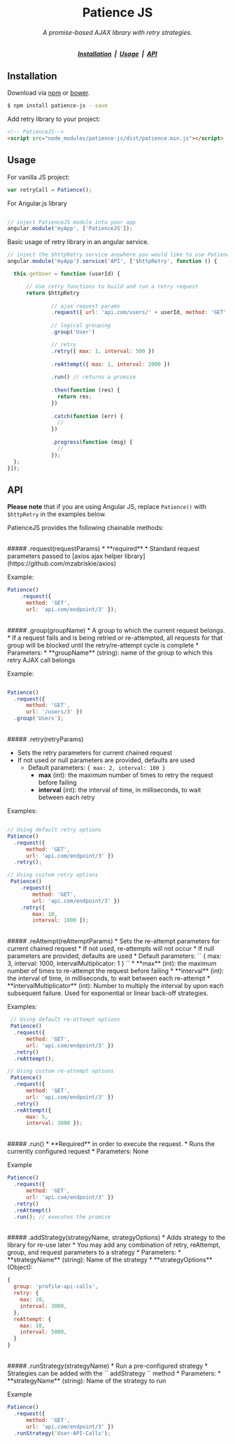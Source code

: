 <br/>
<h1 align="center">Patience JS</h1>

<h6 align="center">
  A promise-based AJAX library with retry strategies.
</h6>

<h5 align="center">
  <!-- <a href="#">Demo</a> &nbsp;|&nbsp;  -->
  <a href="#installation">Installation</a> &nbsp;|&nbsp; 
  <a href="#usage">Usage</a> &nbsp;|&nbsp;
  <a href="#api">API</a>  
</h5>

## Installation

Download via [npm]() or [bower]().

```sh
$ npm install patience-js --save
```

Add retry library to your project:

```html
<!-- PatienceJS-->
<script src="node_modules/patience-js/dist/patience.min.js"></script>
```

## Usage

For vanilla JS project:
```javascript
var retryCall = Patience();
```

For Angular.js library
```javascript

// inject PatienceJS module into your app
angular.module('myApp', ['PatienceJS']);
```

Basic usage of retry library in an angular service.

```js
// inject the $httpRetry service anywhere you would like to use Patience-JS
angular.module('myApp').service('API', ['$httpRetry', function () {

  this.getUser = function (userId) {

      // Use retry functions to build and run a retry request
      return $httpRetry
              
              // ajax request params
              .request({ url: 'api.com/users/' + userId, method: 'GET' })
              
              // logical grouping
              .group('User')

              // retry
              .retry({ max: 1, interval: 500 })
              
              .reAttempt({ max: 1, interval: 2000 })
              
              .run() // returns a promise
              
              .then(function (res) {
                return res;
              })
              
              .catch(function (err) {
                //
              })
              
              .progress(function (msg) {
                // 
              });
  };
}]);
```

## API

**Please note** that if you are using Angular JS, replace `Patience()` with `$httpRetry` in the examples below.

PatienceJS provides the following chainable methods:


<br/>
##### .request(requestParams)
 * **required**
 * Standard request parameters passed to [axios ajax helper library](https://github.com/mzabriskie/axios)

 Example: 

```js
Patience()
    .request({
      method: 'GET', 
      url: 'api.com/endpoint/3' });
```

<br/>
##### .group(groupName)
 * A group to which the current request belongs.
 * If a request fails and is being retried or re-attempted, all requests for that group will be blocked until the retry/re-attempt cycle is complete
 * Parameters:
    * **groupName** (string): name of the group to which this retry AJAX call belongs

 Example: 

```js

Patience()
  .request({ 
      method: 'GET', 
      url: '/users/3' })
  .group('Users');

```

<br/>
##### .retry(retryParams)

 * Sets the retry parameters for current chained request
 * If not used or null parameters are provided, defaults are used
   * Default parameters: `` { max: 2, interval: 100 } ``
     * **max** (int): the maximum number of times to retry the request before failing
     * **interval** (int): the interval of time, in milliseconds, to wait between each retry

 Examples:

```js

// Using default retry options
Patience()
  .request({ 
      method: 'GET', 
      url: 'api.com/endpoint/3' })
  .retry();

// Using custom retry options
 Patience()
    .request({ 
        method: 'GET', 
        url: 'api.com/endpoint/3' })
    .retry({ 
        max: 10, 
        interval: 1000 });
```

<br/>
##### .reAttempt(reAttemptParams)
 * Sets the re-attempt parameters for current chained request
 * If not used, re-attempts will not occur
 * If null parameters are provided, defaults are used
   * Default parameters: `` { max: 3, interval: 1000, intervalMultiplicator: 1 } ``
     * **max** (int): the maximum number of times to re-attempt the request before failing
     * **interval** (int): the interval of time, in milliseconds, to wait between each re-attempt
     * **intervalMultiplicator** (int): Number to multiply the interval by upon each subsequent failure. Used for exponential or linear back-off strategies.

 Examples:

```js
 // Using default re-attempt options
 Patience()
  .request({ 
      method: 'GET', 
      url: 'api.com/endpoint/3' })
  .retry()
  .reAttempt();

// Using custom re-attempt options
 Patience()
  .request({ 
      method: 'GET', 
      url: 'api.com/endpoint/3' })
  .retry()
  .reAttempt({
      max: 5,
      interval: 3000 });
```

<br/>
##### .run()
 * **Required** in order to execute the request.
 * Runs the currently configured request
 * Parameters: None

 Example
```js
Patience()
  .request({ 
      method: 'GET', 
      url: 'api.com/endpoint/3' })
  .retry()
  .reAttempt()
  .run(); // executes the promise
```

<br/>
##### .addStrategy(strategyName, strategyOptions)
 * Adds strategy to the library for re-use later
 * You may add any combination of retry, reAttempt, group, and request parameters to a strategy
 * Parameters:
     * **strategyName** (string): Name of the strategy
     * **strategyOptions** (Object):

```js
{
  group: 'profile-api-calls',
  retry: {
    max: 10,
    interval: 3000,
  },
  reAttempt: {
    max: 10,
    interval: 5000,
  }
}
```

<br/>
##### .runStrategy(strategyName)
 * Run a pre-configured strategy
 * Strategies can be added with the `` addStrategy `` method
 * Parameters:
    * **strategyName** (string): Name of the strategy to run
 
 Example

```js
Patience()
  .request({ 
      method: 'GET', 
      url: 'api.com/endpoint/3' })
  .runStrategy('User-API-Calls');
```

